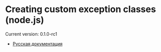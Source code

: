 # Creating custom exception classes (node.js)

Current version: 0.1.0-rc1

* [Русская документация](https://github.com/axyjs/node-custom-errors/wiki/ru)
